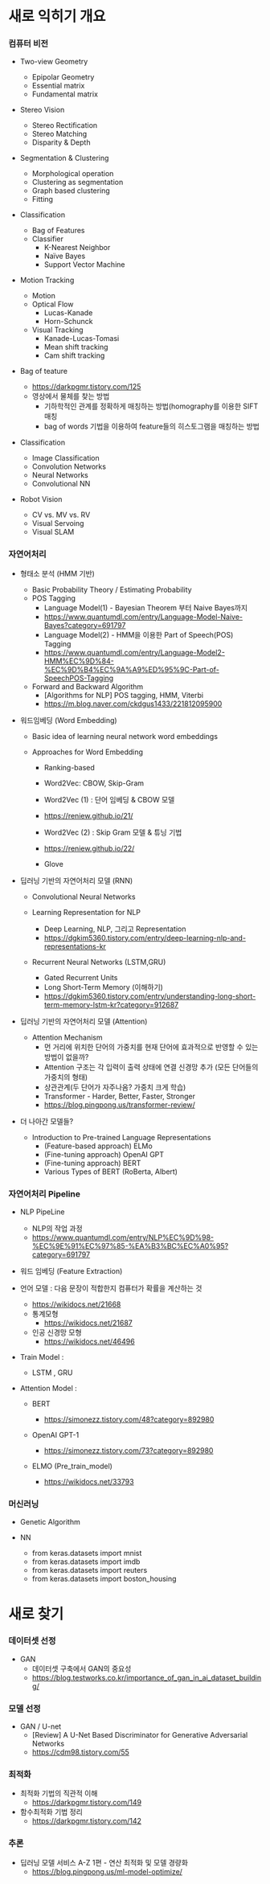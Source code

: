 # 새로 익히기 개요

### 컴퓨터 비전

+ Two-view Geometry
	+ Epipolar Geometry
	+ Essential matrix
	+ Fundamental matrix

+ Stereo Vision
	+ Stereo Rectification
	+ Stereo Matching
	+ Disparity & Depth
		
+ Segmentation & Clustering
	+ Morphological operation
	+ Clustering as segmentation
	+ Graph based clustering
	+ Fitting

+ Classification
	+ Bag of Features
	+ Classifier
		+ K-Nearest Neighbor
		+ Naïve Bayes
		+ Support Vector Machine

+ Motion Tracking
	+ Motion
	+ Optical Flow   
		+ Lucas-Kanade
		+ Horn-Schunck
	+ Visual Tracking
		+ Kanade-Lucas-Tomasi
		+ Mean shift tracking
		+ Cam shift tracking

+ Bag of teature
	+ https://darkpgmr.tistory.com/125 
	+ 영상에서 물체를 찾는 방법
		+  기하학적인 관계를 정확하게 매칭하는 방법(homography를 이용한 SIFT 매칭
		+  bag of words 기법을 이용하여 feature들의 히스토그램을 매칭하는 방법

+ Classification 
	+ Image Classification
	+ Convolution Networks 
	+ Neural Networks
	+ Convolutional NN 

+ Robot Vision
	+ CV vs. MV vs. RV
	+ Visual Servoing
	+ Visual SLAM


### 자연어처리 


+ 형태소 분석 (HMM 기반)
	+ Basic Probability Theory / Estimating Probability
	+ POS Tagging 
		+ Language Model(1) - Bayesian Theorem 부터 Naive Bayes까지
		+ https://www.quantumdl.com/entry/Language-Model-Naive-Bayes?category=691797 
		+ Language Model(2) - HMM을 이용한 Part of Speech(POS) Tagging
		+ https://www.quantumdl.com/entry/Language-Model2-HMM%EC%9D%84-%EC%9D%B4%EC%9A%A9%ED%95%9C-Part-of-SpeechPOS-Tagging
	+ Forward and Backward Algorithm
		+ [Algorithms for NLP] POS tagging, HMM, Viterbi
		+ https://m.blog.naver.com/ckdgus1433/221812095900 
	
+ 워드임베딩 (Word Embedding)
	+ Basic idea of learning neural network word embeddings 
		
	+ Approaches for Word Embedding
		+ Ranking-based
		+ Word2Vec: CBOW, Skip-Gram 
		+ Word2Vec (1) : 단어 임베딩 & CBOW 모델
		+ https://reniew.github.io/21/
		+ Word2Vec (2) : Skip Gram 모델 & 튜닝 기법
		+ https://reniew.github.io/22/ 	
		
		+ Glove  

+ 딥러닝 기반의 자연어처리 모델 (RNN)
	+ Convolutional Neural Networks
	
	+ Learning Representation for NLP
		+ Deep Learning, NLP, 그리고 Representation
		+ https://dgkim5360.tistory.com/entry/deep-learning-nlp-and-representations-kr 

	+ Recurrent Neural Networks (LSTM,GRU)
		+ Gated Recurrent Units
		+ Long Short-Term Memory (이해하기) 
		+ https://dgkim5360.tistory.com/entry/understanding-long-short-term-memory-lstm-kr?category=912687
	
	
+ 딥러닝 기반의 자연어처리 모델 (Attention)
	+ Attention Mechanism
		+ 먼 거리에 위치한 단어의 가중치를 현재 단어에 효과적으로 반영할 수 있는 방법이 없을까? 
		+ Attention 구조는 각 입력이 출력 상태에 연결 신경망 추가 (모든 단어들의 가중치의 형태)
		+ 상관관계(두 단어가 자주나옴? 가중치 크게 학습)
		+ Transformer - Harder, Better, Faster, Stronger
		+ https://blog.pingpong.us/transformer-review/
	

+ 더 나아간 모델들?
	+ Introduction to Pre-trained Language Representations
		+ (Feature-based approach) ELMo
		+ (Fine-tuning approach) OpenAI GPT
		+ (Fine-tuning approach) BERT
		+ Various Types of BERT (RoBerta, Albert) 
	

### 자연어처리 Pipeline

+ NLP PipeLine
	+ NLP의 작업 과정 
	+ https://www.quantumdl.com/entry/NLP%EC%9D%98-%EC%9E%91%EC%97%85-%EA%B3%BC%EC%A0%95?category=691797 


+ 워드 임베딩 (Feature Extraction) 

+ 언어 모델 : 다음 문장이 적합한지 컴퓨터가 확률을 계산하는 것

	+ https://wikidocs.net/21668 
	+ 통계모형 
		+	https://wikidocs.net/21687 
	+ 인공 신경망 모형
		+ https://wikidocs.net/46496
	
+ Train Model : 
	
	+ LSTM , GRU 

+ Attention Model : 
	+ BERT
		+ https://simonezz.tistory.com/48?category=892980 

	+ OpenAI GPT-1	
		+  https://simonezz.tistory.com/73?category=892980
	
	+ ELMO (Pre_train_model)
		+ https://wikidocs.net/33793


### 머신러닝

+ Genetic Algorithm

+ NN
	+ from keras.datasets import mnist 
	+ from keras.datasets import imdb
	+ from keras.datasets import reuters
	+ from keras.datasets import boston_housing 

# 새로 찾기 

### 데이터셋 선정

+ GAN 
	+ 데이터셋 구축에서 GAN의 중요성  
	+ https://blog.testworks.co.kr/importance_of_gan_in_ai_dataset_building/ 

### 모델 선정

+ GAN / U-net
	+ [Review] A U-Net Based Discriminator for Generative Adversarial Networks
	+ https://cdm98.tistory.com/55 

### 최적화 

+ 최적화 기법의 직관적 이해
	+ https://darkpgmr.tistory.com/149
+ 함수최적화 기법 정리
	+ https://darkpgmr.tistory.com/142
 
### 추론

+ 딥러닝 모델 서비스 A-Z 1편 - 연산 최적화 및 모델 경량화
	+ https://blog.pingpong.us/ml-model-optimize/

